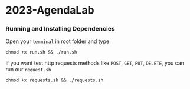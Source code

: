 # 2023-AgendaLab

### Running and Installing Dependencies
Open your `terminal` in root folder and type
```
chmod +x run.sh && ./run.sh
```
If you want test http requests methods like `POST`, `GET`, `PUT`, `DELETE`, you can run our `request.sh`
```
chmod +x requests.sh && ./requests.sh
```

